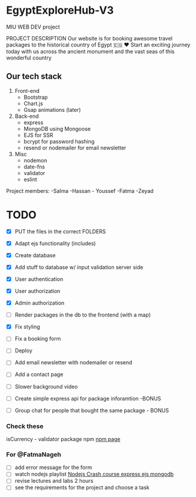 # EgyptExploreHub-V3

MIU WEB DEV project

PROJECT DESCRIPTION
Our website is for booking awesome travel packages to the historical country of Egypt 🇪🇬 ♥
Start an exciting journey today with us across the ancient monument and the vast seas of this wonderful country

## Our tech stack

1. Front-end
    - Bootstrap
    - Chart.js
    - Gsap animations (later)
2. Back-end
    - express
    - MongoDB using Mongoose
    - EJS for SSR
    - bcrypt for password hashing
    - resend or nodemailer for email newsletter
3. Misc
    - nodemon
    - date-fns
    - validator
    - eslint

Project members:
-Salma -Hassan - Youssef -Fatma -Zeyad

# TODO

- [X] PUT the files in the correct FOLDERS
- [X] Adapt ejs functionality (includes)
- [X] Create database
- [X] Add stuff to database w/ input validation server side
- [X] User authentication
- [X] User authorization
- [X] Admin authorization
- [ ] Render packages in the db to the frontend (with a map)
- [X] Fix styling
- [ ] Fix a booking form
- [ ] Deploy
- [ ] Add email newsletter with nodemailer or resend
- [ ] Add a contact page
- [ ] Slower background video
- [ ] Create simple express api for package inforamtion -BONUS
- [ ] Group chat for people that bought the same package - BONUS


### Check these

isCurrency - validator package npm [npm page](https://www.npmjs.com/package/validator)


### For @FatmaNageh
- [ ] add error message for the form
- [ ] watch nodejs playlist [Nodejs Crash course express ejs mongodb](https://www.youtube.com/playlist?list=PL4cUxeGkcC9jsz4LDYc6kv3ymONOKxwBU)
- [ ] revise lectures and labs 2 hours
- [ ] see the requirements for the project and choose a task
